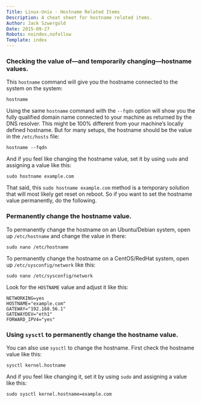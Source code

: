 ```yaml
---
Title: Linux-Unix - Hostname Related Items
Description: A cheat sheet for hostname related items.
Author: Jack Szwergold
Date: 2015-09-27
Robots: noindex,nofollow
Template: index
---
```


### Checking the value of—and temporarily changing—hostname values.

This `hostname` command will give you the hostname connected to the system on the system:

    hostname

Using the same `hostname` command with the `--fqdn` option will show you the fully qualified domain name connected to your machine as returned by the DNS resolver. This might be 100% different from your machine’s locally defined hostname. But for many setups, the hostname should be the value in the `/etc/hosts` file:

    hostname --fqdn

And if you feel like changing the hostname value, set it by using `sudo` and assigning a value like this:

    sudo hostname example.com

That said, this `sudo hostname example.com` method is a temporary solution that will most likely get reset on reboot. So if you want to set the hostname value permanently, do the following.

### Permanently change the hostname value.

To permanently change the hostname on an Ubuntu/Debian system, open up `/etc/hostname` and change the value in there:

    sudo nano /etc/hostname

To permanently change the hostname on a CentOS/RedHat system, open up `/etc/sysconfig/network` like this:

    sudo nano /etc/sysconfig/network

Look for the `HOSTNAME` value and adjust it like this:

	NETWORKING=yes
	HOSTNAME="example.com"
	GATEWAY="192.168.56.1"
	GATEWAYDEV="eth1"
	FORWARD_IPV4="yes"

### Using `sysctl` to permanently change the hostname value.

You can also use `sysctl` to change the hostname. First check the hostname value like this:

    sysctl kernel.hostname

And if you feel like changing it, set it by using `sudo` and assigning a value like this:

    sudo sysctl kernel.hostname=example.com
